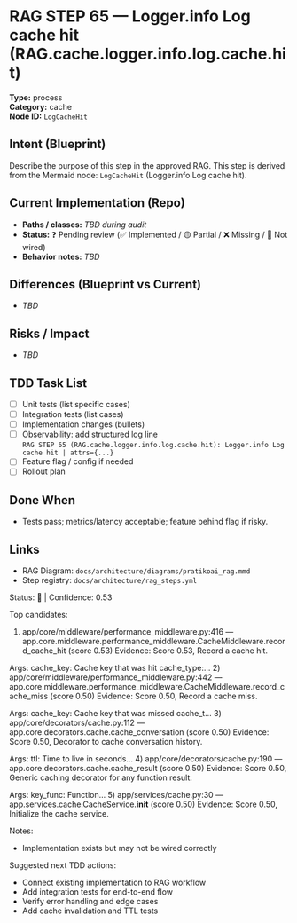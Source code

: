 # RAG STEP 65 — Logger.info Log cache hit (RAG.cache.logger.info.log.cache.hit)

**Type:** process  
**Category:** cache  
**Node ID:** `LogCacheHit`

## Intent (Blueprint)
Describe the purpose of this step in the approved RAG. This step is derived from the Mermaid node: `LogCacheHit` (Logger.info Log cache hit).

## Current Implementation (Repo)
- **Paths / classes:** _TBD during audit_
- **Status:** ❓ Pending review (✅ Implemented / 🟡 Partial / ❌ Missing / 🔌 Not wired)
- **Behavior notes:** _TBD_

## Differences (Blueprint vs Current)
- _TBD_

## Risks / Impact
- _TBD_

## TDD Task List
- [ ] Unit tests (list specific cases)
- [ ] Integration tests (list cases)
- [ ] Implementation changes (bullets)
- [ ] Observability: add structured log line  
  `RAG STEP 65 (RAG.cache.logger.info.log.cache.hit): Logger.info Log cache hit | attrs={...}`
- [ ] Feature flag / config if needed
- [ ] Rollout plan

## Done When
- Tests pass; metrics/latency acceptable; feature behind flag if risky.

## Links
- RAG Diagram: `docs/architecture/diagrams/pratikoai_rag.mmd`
- Step registry: `docs/architecture/rag_steps.yml`


<!-- AUTO-AUDIT:BEGIN -->
Status: 🔌  |  Confidence: 0.53

Top candidates:
1) app/core/middleware/performance_middleware.py:416 — app.core.middleware.performance_middleware.CacheMiddleware.record_cache_hit (score 0.53)
   Evidence: Score 0.53, Record a cache hit.

Args:
    cache_key: Cache key that was hit
    cache_type:...
2) app/core/middleware/performance_middleware.py:442 — app.core.middleware.performance_middleware.CacheMiddleware.record_cache_miss (score 0.50)
   Evidence: Score 0.50, Record a cache miss.

Args:
    cache_key: Cache key that was missed
    cache_t...
3) app/core/decorators/cache.py:112 — app.core.decorators.cache.cache_conversation (score 0.50)
   Evidence: Score 0.50, Decorator to cache conversation history.

Args:
    ttl: Time to live in seconds...
4) app/core/decorators/cache.py:190 — app.core.decorators.cache.cache_result (score 0.50)
   Evidence: Score 0.50, Generic caching decorator for any function result.

Args:
    key_func: Function...
5) app/services/cache.py:30 — app.services.cache.CacheService.__init__ (score 0.50)
   Evidence: Score 0.50, Initialize the cache service.

Notes:
- Implementation exists but may not be wired correctly

Suggested next TDD actions:
- Connect existing implementation to RAG workflow
- Add integration tests for end-to-end flow
- Verify error handling and edge cases
- Add cache invalidation and TTL tests
<!-- AUTO-AUDIT:END -->